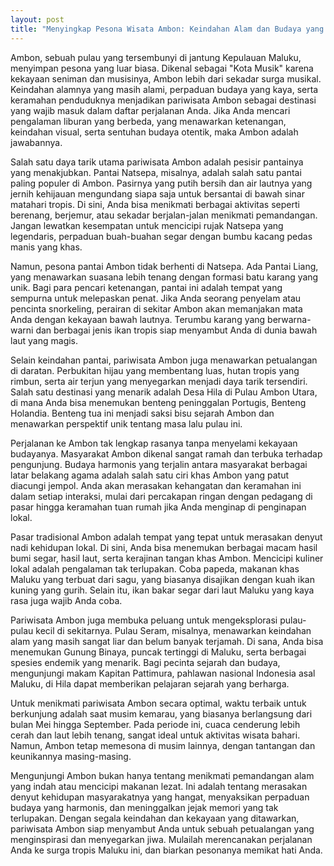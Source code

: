```yaml
---
layout: post
title: "Menyingkap Pesona Wisata Ambon: Keindahan Alam dan Budaya yang Memukau"
---
```


Ambon, sebuah pulau yang tersembunyi di jantung Kepulauan Maluku, menyimpan pesona yang luar biasa. Dikenal sebagai "Kota Musik" karena kekayaan seniman dan musisinya, Ambon lebih dari sekadar surga musikal. Keindahan alamnya yang masih alami, perpaduan budaya yang kaya, serta keramahan penduduknya menjadikan pariwisata Ambon sebagai destinasi yang wajib masuk dalam daftar perjalanan Anda. Jika Anda mencari pengalaman liburan yang berbeda, yang menawarkan ketenangan, keindahan visual, serta sentuhan budaya otentik, maka Ambon adalah jawabannya.

Salah satu daya tarik utama pariwisata Ambon adalah pesisir pantainya yang menakjubkan. Pantai Natsepa, misalnya, adalah salah satu pantai paling populer di Ambon. Pasirnya yang putih bersih dan air lautnya yang jernih kehijauan mengundang siapa saja untuk bersantai di bawah sinar matahari tropis. Di sini, Anda bisa menikmati berbagai aktivitas seperti berenang, berjemur, atau sekadar berjalan-jalan menikmati pemandangan. Jangan lewatkan kesempatan untuk mencicipi rujak Natsepa yang legendaris, perpaduan buah-buahan segar dengan bumbu kacang pedas manis yang khas.

Namun, pesona pantai Ambon tidak berhenti di Natsepa. Ada Pantai Liang, yang menawarkan suasana lebih tenang dengan formasi batu karang yang unik. Bagi para pencari ketenangan, pantai ini adalah tempat yang sempurna untuk melepaskan penat. Jika Anda seorang penyelam atau pencinta snorkeling, perairan di sekitar Ambon akan memanjakan mata Anda dengan kekayaan bawah lautnya. Terumbu karang yang berwarna-warni dan berbagai jenis ikan tropis siap menyambut Anda di dunia bawah laut yang magis.

Selain keindahan pantai, pariwisata Ambon juga menawarkan petualangan di daratan. Perbukitan hijau yang membentang luas, hutan tropis yang rimbun, serta air terjun yang menyegarkan menjadi daya tarik tersendiri. Salah satu destinasi yang menarik adalah Desa Hila di Pulau Ambon Utara, di mana Anda bisa menemukan benteng peninggalan Portugis, Benteng Holandia. Benteng tua ini menjadi saksi bisu sejarah Ambon dan menawarkan perspektif unik tentang masa lalu pulau ini.

Perjalanan ke Ambon tak lengkap rasanya tanpa menyelami kekayaan budayanya. Masyarakat Ambon dikenal sangat ramah dan terbuka terhadap pengunjung. Budaya harmonis yang terjalin antara masyarakat berbagai latar belakang agama adalah salah satu ciri khas Ambon yang patut diacungi jempol. Anda akan merasakan kehangatan dan keramahan ini dalam setiap interaksi, mulai dari percakapan ringan dengan pedagang di pasar hingga keramahan tuan rumah jika Anda menginap di penginapan lokal.

Pasar tradisional Ambon adalah tempat yang tepat untuk merasakan denyut nadi kehidupan lokal. Di sini, Anda bisa menemukan berbagai macam hasil bumi segar, hasil laut, serta kerajinan tangan khas Ambon. Mencicipi kuliner lokal adalah pengalaman tak terlupakan. Coba papeda, makanan khas Maluku yang terbuat dari sagu, yang biasanya disajikan dengan kuah ikan kuning yang gurih. Selain itu, ikan bakar segar dari laut Maluku yang kaya rasa juga wajib Anda coba.

Pariwisata Ambon juga membuka peluang untuk mengeksplorasi pulau-pulau kecil di sekitarnya. Pulau Seram, misalnya, menawarkan keindahan alam yang masih sangat liar dan belum banyak terjamah. Di sana, Anda bisa menemukan Gunung Binaya, puncak tertinggi di Maluku, serta berbagai spesies endemik yang menarik. Bagi pecinta sejarah dan budaya, mengunjungi makam Kapitan Pattimura, pahlawan nasional Indonesia asal Maluku, di Hila dapat memberikan pelajaran sejarah yang berharga.

Untuk menikmati pariwisata Ambon secara optimal, waktu terbaik untuk berkunjung adalah saat musim kemarau, yang biasanya berlangsung dari bulan Mei hingga September. Pada periode ini, cuaca cenderung lebih cerah dan laut lebih tenang, sangat ideal untuk aktivitas wisata bahari. Namun, Ambon tetap memesona di musim lainnya, dengan tantangan dan keunikannya masing-masing.

Mengunjungi Ambon bukan hanya tentang menikmati pemandangan alam yang indah atau mencicipi makanan lezat. Ini adalah tentang merasakan denyut kehidupan masyarakatnya yang hangat, menyaksikan perpaduan budaya yang harmonis, dan meninggalkan jejak memori yang tak terlupakan. Dengan segala keindahan dan kekayaan yang ditawarkan, pariwisata Ambon siap menyambut Anda untuk sebuah petualangan yang menginspirasi dan menyegarkan jiwa. Mulailah merencanakan perjalanan Anda ke surga tropis Maluku ini, dan biarkan pesonanya memikat hati Anda.
